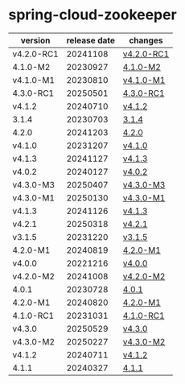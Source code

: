 # spring-cloud-zookeeper	


|version|release date|changes|
|---|---|---|
|v4.2.0-RC1|20241108|[v4.2.0-RC1](./v4.2.0-RC1-20241108.md)|
|4.1.0-M2|20230927|[4.1.0-M2](./4.1.0-M2-20230927.md)|
|v4.1.0-M1|20230810|[v4.1.0-M1](./v4.1.0-M1-20230810.md)|
|4.3.0-RC1|20250501|[4.3.0-RC1](./4.3.0-RC1-20250501.md)|
|v4.1.2|20240710|[v4.1.2](./v4.1.2-20240710.md)|
|3.1.4|20230703|[3.1.4](./3.1.4-20230703.md)|
|4.2.0|20241203|[4.2.0](./4.2.0-20241203.md)|
|v4.1.0|20231207|[v4.1.0](./v4.1.0-20231207.md)|
|v4.1.3|20241127|[v4.1.3](./v4.1.3-20241127.md)|
|v4.0.2|20240127|[v4.0.2](./v4.0.2-20240127.md)|
|v4.3.0-M3|20250407|[v4.3.0-M3](./v4.3.0-M3-20250407.md)|
|v4.3.0-M1|20250130|[v4.3.0-M1](./v4.3.0-M1-20250130.md)|
|v4.1.3|20241126|[v4.1.3](./v4.1.3-20241126.md)|
|v4.2.1|20250318|[v4.2.1](./v4.2.1-20250318.md)|
|v3.1.5|20231220|[v3.1.5](./v3.1.5-20231220.md)|
|4.2.0-M1|20240819|[4.2.0-M1](./4.2.0-M1-20240819.md)|
|v4.0.0|20221216|[v4.0.0](./v4.0.0-20221216.md)|
|v4.2.0-M2|20241008|[v4.2.0-M2](./v4.2.0-M2-20241008.md)|
|4.0.1|20230728|[4.0.1](./4.0.1-20230728.md)|
|4.2.0-M1|20240820|[4.2.0-M1](./4.2.0-M1-20240820.md)|
|4.1.0-RC1|20231031|[4.1.0-RC1](./4.1.0-RC1-20231031.md)|
|v4.3.0|20250529|[v4.3.0](./v4.3.0-20250529.md)|
|v4.3.0-M2|20250227|[v4.3.0-M2](./v4.3.0-M2-20250227.md)|
|v4.1.2|20240711|[v4.1.2](./v4.1.2-20240711.md)|
|4.1.1|20240327|[4.1.1](./4.1.1-20240327.md)|
